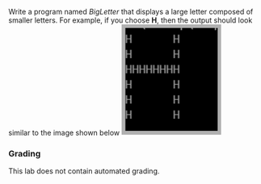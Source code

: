 Write a program named _BigLetter_ that displays a large letter composed of smaller
letters. For example, if you choose **H**, then the output should look similar to the image shown below ![Figure 1-20](../assets/Figure1-20.png)

### Grading
This lab does not contain automated grading.
